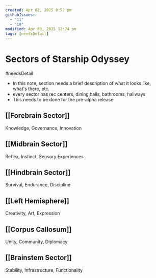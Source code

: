 ```yaml
---
created: Apr 02, 2025 8:52 pm
githubIssues:
  - "11"
  - "19"
modified: Apr 03, 2025 12:24 pm
tags: [needsDetail]
---
```


# Sectors of Starship Odyssey

#needsDetail 

- In this note, section needs a brief description of what it looks like, what's there, etc. 
- every sector has rec centers, dining halls, bathrooms, hallways
- This needs to be done for the pre-alpha release

## [[Forebrain Sector]]

Knowledge, Governance, Innovation

## [[Midbrain Sector]]

Reflex, Instinct, Sensory Experiences

## [[Hindbrain Sector]]

Survival, Endurance, Discipline

## [[Left Hemisphere]]

Creativity, Art, Expression

## [[Corpus Callosum]]

Unity, Community, Diplomacy

## [[Brainstem Sector]]

Stability, Infrastructure, Functionality